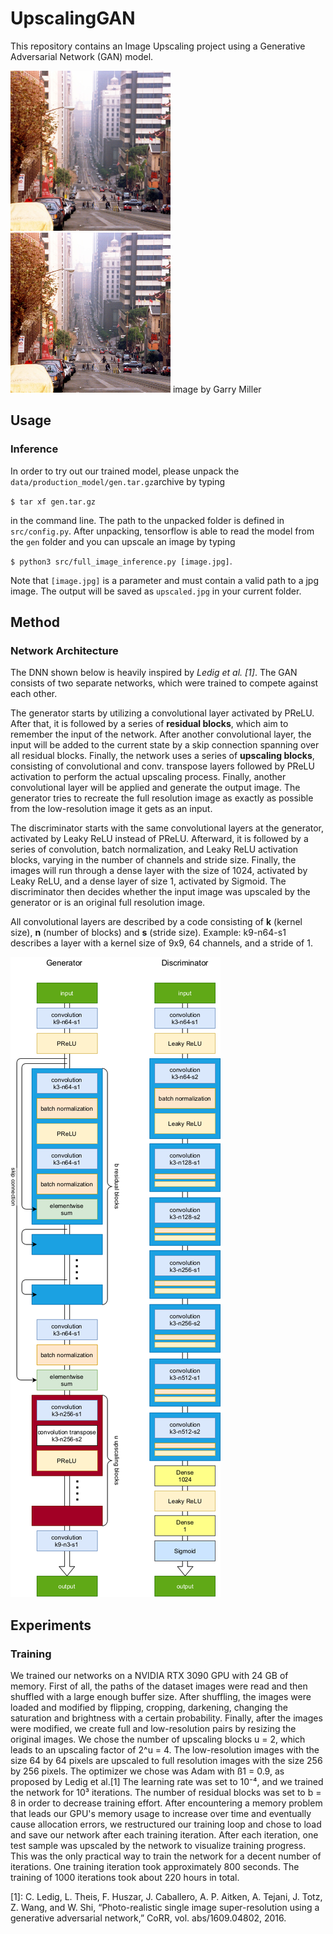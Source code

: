 # UpscalingGAN
This repository contains an Image Upscaling project using a Generative Adversarial Network (GAN) model. 

![low resolution image](doc/images/san-francisco-low.png "low resolution image")![high resolution image](doc/images/san-francisco-full.png "high resolution image")
image by Garry Miller

## Usage
### Inference
In order to try out our trained model, please unpack the `data/production_model/gen.tar.gz`archive by typing </br>

`$ tar xf gen.tar.gz`

in the command line. The path to the unpacked folder is defined in `src/config.py`. After unpacking, tensorflow is able to read the model from the `gen` folder and you can upscale an image by typing 

`$ python3 src/full_image_inference.py [image.jpg]`.

Note that `[image.jpg]` is a parameter and must contain a valid path to a jpg image. The output will be saved as `upscaled.jpg` in your current folder.

## Method
### Network Architecture
The DNN shown below is heavily inspired by <cite>Ledig et al. [1]</cite>. The GAN consists of two separate networks, which were trained to compete against each other.

The generator starts by utilizing a convolutional layer activated by PReLU. After that, it is followed by a series of **residual blocks**, which aim to remember the input of the network. After another convolutional layer, the input will be added to the current state by a skip connection spanning over all residual blocks. Finally, the network uses a series of **upscaling blocks**, consisting of convolutional and conv. transpose layers followed by PReLU activation to perform the actual upscaling process. Finally, another convolutional layer will be applied and generate the output image. The generator tries to recreate the full resolution image as exactly as possible from the low-resolution image it gets as an input.

The discriminator starts with the same convolutional layers at the generator, activated by Leaky ReLU instead of PReLU. Afterward, it is followed by a series of convolution, batch normalization, and Leaky ReLU activation blocks, varying in the number of channels and stride size. Finally, the images will run through a dense layer with the size of 1024, activated by Leaky ReLU, and a dense layer of size 1, activated by Sigmoid. The discriminator then decides whether the input image was upscaled by the generator or is an original full resolution image.

All convolutional layers are described by a code consisting of **k** (kernel size), **n** (number of blocks) and **s** (stride size). Example: k9-n64-s1 describes a layer with a kernel size of 9x9, 64 channels, and a stride of 1. 

![model](doc/images/gen_and_dis.png "model")

## Experiments

### Training

We trained our networks on a NVIDIA RTX 3090 GPU with 24 GB of memory. First of all, the paths of the dataset images were read and then shuffled with a large enough buffer size. After shuffling, the images were loaded and modified by flipping, cropping, darkening, changing the saturation and brightness with a certain probability. Finally, after the images were modified, we create full and low-resolution pairs by resizing the original images. We chose the number of upscaling blocks u = 2, which leads to an upscaling factor of 2^u = 4. The low-resolution images with the size 64 by 64 pixels are upscaled to full resolution images with the size 256 by 256 pixels.
The optimizer we chose was Adam with ß1 = 0.9, as proposed by Ledig et al.[1] The learning rate was set to 10⁻⁴, and we trained the network for 10³ iterations.
The number of residual blocks was set to b = 8 in order to decrease training effort. 
After encountering a memory problem that leads our GPU's memory usage to increase over time and eventually cause allocation errors, we restructured our training loop and chose to load and save our network after each training iteration. 
After each iteration, one test sample was upscaled by the network to visualize training progress.
This was the only practical way to train the network for a decent number of iterations. One training iteration took approximately 800 seconds. The training of 1000 iterations took about 220 hours in total.


[1]: C. Ledig, L. Theis, F. Huszar, J. Caballero, A. P. Aitken,
A. Tejani, J. Totz, Z. Wang, and W. Shi, “Photo-realistic single
image super-resolution using a generative adversarial network,”
CoRR, vol. abs/1609.04802, 2016.
